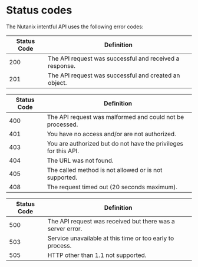 # Status codes

The Nutanix intentful API uses the following error codes:


Status Code	| Definition
------------|-----------
200 | The API request was successful and received a response.
201 | The API request was successful and created an object.

Status Code	| Definition
------------|-----------
400 | The API request was malformed and could not be processed.
401 | You have no access and/or are not authorized.
403 | You are authorized but do not have the privileges for this API.
404 | The URL was not found.
405 | The called method is not allowed or is not supported.
408 | The request timed out (20 seconds maximum).

Status Code	| Definition
------------|-----------
500 | The API request was received but there was a server error.
503 | Service unavailable at this time or too early to process.
505 | HTTP other than 1.1 not supported.